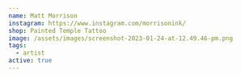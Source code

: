 ```yaml
---
name: Matt Morrison
instagram: https://www.instagram.com/morrisonink/
shop: Painted Temple Tattoo
image: /assets/images/screenshot-2023-01-24-at-12.49.46-pm.png
tags:
  - artist
active: true
---
```

